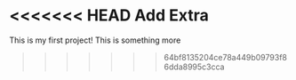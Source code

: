 <<<<<<< HEAD
Add Extra
=======
This is my first project!
This is something more
>>>>>>> 64bf8135204ce78a449b09793f86dda8995c3cca
